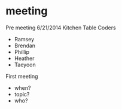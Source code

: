 meeting
=======

Pre meeting 6/21/2014 Kitchen Table Coders
* Ramsey
* Brendan
* Phillip
* Heather
* Taeyoon

First meeting 
* when? 
* topic?
* who? 
